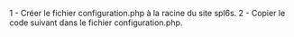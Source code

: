 1 - Créer le fichier configuration.php à la racine du site spl6s. 
2 - Copier le code suivant dans le fichier configuration.php.

<?php

// Définition des informations de connexion à la base de données
define('HOST', 'localhost');
define('LOGIN', ' ');
define('PASSWORD', ' ');
define('DBNAME', 'SPL6S');

/**
 * Ajout des fichiers nécessaire au bon fonctionnement du site
 * Ajout de l'include du fichier define permettant d'afficher les messages
 */
include_once 'lang/FR_FR.php';
include_once 'models/database.php';
include_once 'models/users.php';
include_once 'models/societies.php';
include_once 'models/roles.php';
include_once 'models/project.php';


